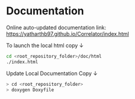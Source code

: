 # Documentation

Online auto-updated documentation link: https://yatharthb97.github.io/Correlator/index.html

To launch the local html copy ↓

```bash
cd <root_repository_folder>/doc/html
./index.html
```

Update Local Documentation Copy ↓

```bash
> cd <root_repository_folder>
> doxygen Doxyfile
```

